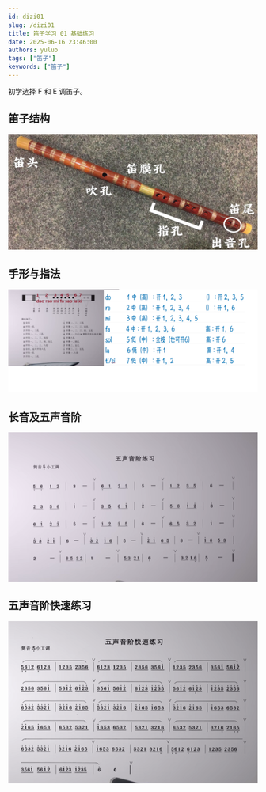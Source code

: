 ```yaml
---
id: dizi01
slug: /dizi01
title: 笛子学习 01 基础练习
date: 2025-06-16 23:46:00
authors: yuluo
tags: ["笛子"]
keywords: ["笛子"]
---
```


<!-- truncate -->

初学选择 F 和 E 调笛子。

## 笛子结构

![笛子结构](/img/dizi/image02.png)

## 手形与指法

![手形与指法](/img/dizi/音阶.png)

## 长音及五声音阶

![长音及五声音阶](/img/dizi/image.png)

## 五声音阶快速练习

![长音及五声音阶](/img/dizi/image01.png)
